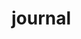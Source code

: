 # journal 
                                            
                                                            
                                                     
                                                            
                                                          
                                                                                      
                                                           
